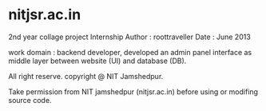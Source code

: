 # nitjsr.ac.in


2nd year collage project Internship
Author : roottraveller
Date : June 2013

work domain : backend developer, developed an admin panel interface as 
              middle layer between website (UI) and database (DB).
              

All right reserve. copyright @ NIT Jamshedpur. 

Take permission from NIT jamshedpur (nitjsr.ac.in) before using or modifing source code. 
